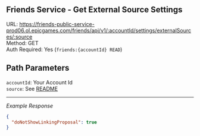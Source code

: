 ## Friends Service - Get External Source Settings

URL: https://friends-public-service-prod06.ol.epicgames.com/friends/api/v1/:accountId/settings/externalSources/:source \
Method: GET \
Auth Required: Yes (`friends:{accountId} READ`)

## Path Parameters

`accountId`: Your Account Id <br/>
`source`: See [README](README.md)

---

_Example Response_

```json
{
  "doNotShowLinkingProposal": true
}
```

